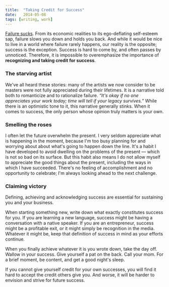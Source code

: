 ```yaml
---
title:  "Taking Credit for Success"
date:   2014-05-08
tags: [writing, work]
---
```

[Failure sucks](/writing/what-happens-when-things-go-wrong).  From its economic realities to its ego-deflating self-esteem sap, failure slows you down and holds you back. And while it would be nice to live in a world where failure rarely happens, our reality is the opposite; success is the exception. Success is hard to come by, and often passes by unnoticed. Therefore, it is impossible to overemphasize the importance of __recognizing and taking credit for success__.

### The starving artist

We've all heard these stories: many of the artists we now consider to be masters were not fully appreciated during their lifetimes. It is a narrative told both to romanticize and to rationalize failure. *“It's okay if no one appreciates your work today; time will tell if your legacy survives.”* While there is an optimistic tone to it, this narrative generally stinks. When it comes to success, the only person whose opinion truly matters is your own.

### Smelling the roses

I often let the future overwhelm the present. I very seldom appreciate what is happening in the moment, because I'm too busy planning for and worrying about about what's going to happen down the line. It's a habit I have developed to avoid dwelling on the problems of the present — which is not so bad on its surface. But this habit also means I do not allow myself to appreciate the good things about the present, including the ways in which I have succeeded. There's no feeling of accomplishment and no opportunity to celebrate; I'm always looking ahead to the next challenge.


### Claiming victory

Defining, achieving and acknowledging success are essential for sustaining you and your business.

When starting something new, write down what exactly constitutes success for you. If you are learning a new language, success might be having a conversation with a native speaker. If you are an entrepreneur, success might be a profitable exit, or it might simply be recognition in the media. Whatever it might be, keep that definition of success in mind as your efforts continue.

When you finally achieve whatever it is you wrote down, take the day off. Wallow in your success. Give yourself a pat on the back. Call your mom. For a brief moment, be content, and get a good night's sleep.

If you cannot give yourself credit for your own successes, you will find it hard to accept the credit others give you. And worse, it will be harder to envision and strive for future success.